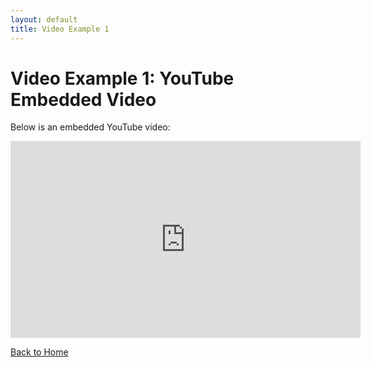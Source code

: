 ```yaml
---
layout: default
title: Video Example 1
---
```


# Video Example 1: YouTube Embedded Video

Below is an embedded YouTube video:

<iframe width="560" height="315" src="https://www.youtube.com/embed/dQw4w9WgXcQ" frameborder="0" allow="accelerometer; autoplay; clipboard-write; encrypted-media; gyroscope; picture-in-picture" allowfullscreen></iframe>

[Back to Home](index.md)